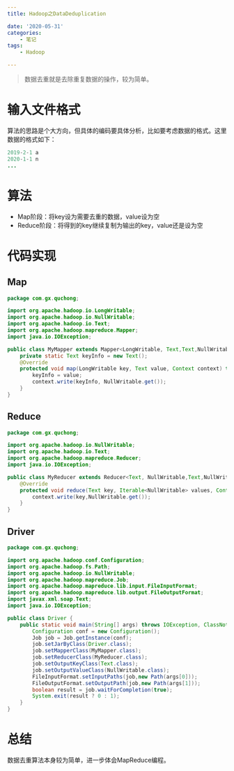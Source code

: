 ```yaml
---
title: Hadoop之DataDeduplication

date: '2020-05-31'
categories:
    - 笔记
tags:
    - Hadoop

---
```


> 数据去重就是去除重复数据的操作，较为简单。

# [](#输入文件格式 "输入文件格式")输入文件格式

算法的思路是个大方向，但具体的编码要具体分析，比如要考虑数据的格式。这里数据的格式如下：

```java
2019-2-1 a
2020-1-1 n
...
```

# [](#算法 "算法")算法

*   Map阶段：将key设为需要去重的数据，value设为空
*   Reduce阶段：将得到的key继续复制为输出的key，value还是设为空

# [](#代码实现 "代码实现")代码实现

## [](#Map "Map")Map

```java
package com.gx.quchong;

import org.apache.hadoop.io.LongWritable;
import org.apache.hadoop.io.NullWritable;
import org.apache.hadoop.io.Text;
import org.apache.hadoop.mapreduce.Mapper;
import java.io.IOException;

public class MyMapper extends Mapper<LongWritable, Text,Text,NullWritable> {
    private static Text keyInfo = new Text();
    @Override
    protected void map(LongWritable key, Text value, Context context) throws IOException, InterruptedException {
        keyInfo = value;
        context.write(keyInfo, NullWritable.get());
    }
}
```

## [](#Reduce "Reduce")Reduce

```java
package com.gx.quchong;

import org.apache.hadoop.io.NullWritable;
import org.apache.hadoop.io.Text;
import org.apache.hadoop.mapreduce.Reducer;
import java.io.IOException;

public class MyReducer extends Reducer<Text, NullWritable,Text,NullWritable> {
    @Override
    protected void reduce(Text key, Iterable<NullWritable> values, Context context) throws IOException, InterruptedException {
        context.write(key,NullWritable.get());
    }
}
```

## [](#Driver "Driver")Driver

```java
package com.gx.quchong;

import org.apache.hadoop.conf.Configuration;
import org.apache.hadoop.fs.Path;
import org.apache.hadoop.io.NullWritable;
import org.apache.hadoop.mapreduce.Job;
import org.apache.hadoop.mapreduce.lib.input.FileInputFormat;
import org.apache.hadoop.mapreduce.lib.output.FileOutputFormat;
import javax.xml.soap.Text;
import java.io.IOException;

public class Driver {
    public static void main(String[] args) throws IOException, ClassNotFoundException, InterruptedException {
        Configuration conf = new Configuration();
        Job job = Job.getInstance(conf);
        job.setJarByClass(Driver.class);
        job.setMapperClass(MyMapper.class);
        job.setReducerClass(MyReducer.class);
        job.setOutputKeyClass(Text.class);
        job.setOutputValueClass(NullWritable.class);
        FileInputFormat.setInputPaths(job,new Path(args[0]));
        FileOutputFormat.setOutputPath(job,new Path(args[1]));
        boolean result = job.waitForCompletion(true);
        System.exit(result ? 0 : 1);
    }
}
```

# [](#总结 "总结")总结

数据去重算法本身较为简单，进一步体会MapReduce编程。